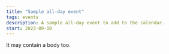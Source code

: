 ```yaml
---
title: "Sample all-day event"
tags: events
description: A sample all-day event to add to the calendar.
start: 2023-09-10
---
```

It may contain a body too.
